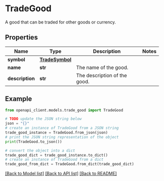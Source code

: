 # TradeGood

A good that can be traded for other goods or currency.

## Properties

Name | Type | Description | Notes
------------ | ------------- | ------------- | -------------
**symbol** | [**TradeSymbol**](TradeSymbol.md) |  | 
**name** | **str** | The name of the good. | 
**description** | **str** | The description of the good. | 

## Example

```python
from openapi_client.models.trade_good import TradeGood

# TODO update the JSON string below
json = "{}"
# create an instance of TradeGood from a JSON string
trade_good_instance = TradeGood.from_json(json)
# print the JSON string representation of the object
print(TradeGood.to_json())

# convert the object into a dict
trade_good_dict = trade_good_instance.to_dict()
# create an instance of TradeGood from a dict
trade_good_from_dict = TradeGood.from_dict(trade_good_dict)
```
[[Back to Model list]](../README.md#documentation-for-models) [[Back to API list]](../README.md#documentation-for-api-endpoints) [[Back to README]](../README.md)


